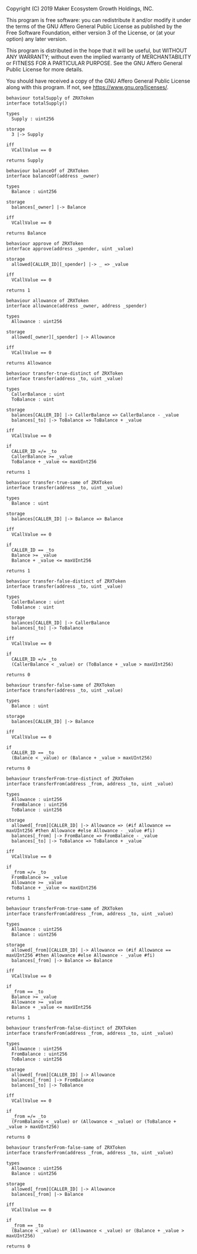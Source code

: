 Copyright (C) 2019 Maker Ecosystem Growth Holdings, INC.

This program is free software: you can redistribute it and/or modify
it under the terms of the GNU Affero General Public License as published
by the Free Software Foundation, either version 3 of the License, or
(at your option) any later version.

This program is distributed in the hope that it will be useful,
but WITHOUT ANY WARRANTY; without even the implied warranty of
MERCHANTABILITY or FITNESS FOR A PARTICULAR PURPOSE.  See the
GNU Affero General Public License for more details.

You should have received a copy of the GNU Affero General Public License
along with this program.  If not, see <https://www.gnu.org/licenses/>.

```act
behaviour totalSupply of ZRXToken
interface totalSupply()

types
  Supply : uint256

storage
  3 |-> Supply

iff
  VCallValue == 0

returns Supply
```

```act
behaviour balanceOf of ZRXToken
interface balanceOf(address _owner)

types
  Balance : uint256

storage
  balances[_owner] |-> Balance

iff
  VCallValue == 0

returns Balance
```

```act
behaviour approve of ZRXToken
interface approve(address _spender, uint _value)

storage
  allowed[CALLER_ID][_spender] |-> _ => _value

iff
  VCallValue == 0

returns 1
```

```act
behaviour allowance of ZRXToken
interface allowance(address _owner, address _spender)

types
  Allowance : uint256

storage
  allowed[_owner][_spender] |-> Allowance

iff
  VCallValue == 0

returns Allowance
```

```act
behaviour transfer-true-distinct of ZRXToken
interface transfer(address _to, uint _value)

types
  CallerBalance : uint
  ToBalance : uint

storage
  balances[CALLER_ID] |-> CallerBalance => CallerBalance - _value
  balances[_to] |-> ToBalance => ToBalance + _value

iff
  VCallValue == 0

if
  CALLER_ID =/= _to
  CallerBalance >= _value
  ToBalance + _value <= maxUInt256

returns 1
```

```act
behaviour transfer-true-same of ZRXToken
interface transfer(address _to, uint _value)

types
  Balance : uint

storage
  balances[CALLER_ID] |-> Balance => Balance

iff
  VCallValue == 0

if
  CALLER_ID == _to
  Balance >= _value
  Balance + _value <= maxUInt256

returns 1
```

```act
behaviour transfer-false-distinct of ZRXToken
interface transfer(address _to, uint _value)

types
  CallerBalance : uint
  ToBalance : uint

storage
  balances[CALLER_ID] |-> CallerBalance
  balances[_to] |-> ToBalance

iff
  VCallValue == 0

if
  CALLER_ID =/= _to
  (CallerBalance < _value) or (ToBalance + _value > maxUInt256)

returns 0
```

```act
behaviour transfer-false-same of ZRXToken
interface transfer(address _to, uint _value)

types
  Balance : uint

storage
  balances[CALLER_ID] |-> Balance

iff
  VCallValue == 0

if
  CALLER_ID == _to
  (Balance < _value) or (Balance + _value > maxUInt256)

returns 0
```

```act
behaviour transferFrom-true-distinct of ZRXToken
interface transferFrom(address _from, address _to, uint _value)

types
  Allowance : uint256
  FromBalance : uint256
  ToBalance : uint256

storage
  allowed[_from][CALLER_ID] |-> Allowance => (#if Allowance == maxUInt256 #then Allowance #else Allowance - _value #fi)
  balances[_from] |-> FromBalance => FromBalance - _value
  balances[_to] |-> ToBalance => ToBalance + _value

iff
  VCallValue == 0

if
  _from =/= _to
  FromBalance >= _value
  Allowance >= _value
  ToBalance + _value <= maxUInt256

returns 1
```

```act
behaviour transferFrom-true-same of ZRXToken
interface transferFrom(address _from, address _to, uint _value)

types
  Allowance : uint256
  Balance : uint256

storage
  allowed[_from][CALLER_ID] |-> Allowance => (#if Allowance == maxUInt256 #then Allowance #else Allowance - _value #fi)
  balances[_from] |-> Balance => Balance

iff
  VCallValue == 0

if
  _from == _to
  Balance >= _value
  Allowance >= _value
  Balance + _value <= maxUInt256

returns 1
```

```act
behaviour transferFrom-false-distinct of ZRXToken
interface transferFrom(address _from, address _to, uint _value)

types
  Allowance : uint256
  FromBalance : uint256
  ToBalance : uint256

storage
  allowed[_from][CALLER_ID] |-> Allowance
  balances[_from] |-> FromBalance
  balances[_to] |-> ToBalance

iff
  VCallValue == 0

if
  _from =/= _to
  (FromBalance < _value) or (Allowance < _value) or (ToBalance + _value > maxUInt256)

returns 0
```

```act
behaviour transferFrom-false-same of ZRXToken
interface transferFrom(address _from, address _to, uint _value)

types
  Allowance : uint256
  Balance : uint256

storage
  allowed[_from][CALLER_ID] |-> Allowance
  balances[_from] |-> Balance

iff
  VCallValue == 0

if
  _from == _to
  (Balance < _value) or (Allowance < _value) or (Balance + _value > maxUInt256)

returns 0
```

